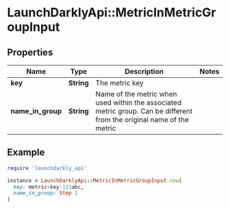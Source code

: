 # LaunchDarklyApi::MetricInMetricGroupInput

## Properties

| Name | Type | Description | Notes |
| ---- | ---- | ----------- | ----- |
| **key** | **String** | The metric key |  |
| **name_in_group** | **String** | Name of the metric when used within the associated metric group. Can be different from the original name of the metric |  |

## Example

```ruby
require 'launchdarkly_api'

instance = LaunchDarklyApi::MetricInMetricGroupInput.new(
  key: metric-key-123abc,
  name_in_group: Step 1
)
```

